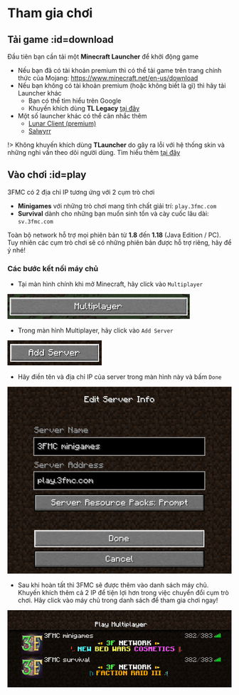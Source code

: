 # Tham gia chơi

## Tải game :id=download

Đầu tiên bạn cần tải một **Minecraft Launcher** để khởi động game

- Nếu bạn đã có tài khoản premium thì có thể tải game trên trang chính thức của Mojang: https://www.minecraft.net/en-us/download
- Nếu bạn không có tài khoản premium (hoặc không biết là gì) thì hãy tải Launcher khác
    - Bạn có thể tìm hiểu trên Google
    - Khuyến khích dùng **TL Legacy** [tại đây](https://vk.com/page-26018968_49701456)
- Một số launcher khác có thể cân nhắc thêm
  - [Lunar Client (premium)](https://www.lunarclient.com/)
  - [Salwyrr](https://www.salwyrr.com/)

!> Không khuyến khích dùng **TLauncher** do gây ra lỗi với hệ thống skin và những nghi vấn theo dõi người dùng. Tìm hiểu thêm [tại đây](https://www.reddit.com/r/PiratedGames/comments/nay62e/which_are_the_best_minecraft_cracked_launchers/gxy9rr5/)

## Vào chơi :id=play

3FMC có 2 địa chỉ IP tương ứng với 2 cụm trò chơi
- **Minigames** với những trò chơi mang tính chất giải trí: `play.3fmc.com`
- **Survival** dành cho những bạn muốn sinh tồn và cày cuốc lâu dài: `sv.3fmc.com`

Toàn bộ network hỗ trợ mọi phiên bản từ **1.8** đến **1.18** (Java Edition / PC).  
Tuy nhiên các cụm trò chơi sẽ có những phiên bản được hỗ trợ riêng, hãy để ý nhé!

### Các bước kết nối máy chủ
- Tại màn hình chính khi mở Minecraft, hãy click vào `Multiplayer`

![Multiplayer](_media/play1.png)

- Trong màn hình Multiplayer, hãy click vào `Add Server`

![Add Server](_media/play2.png)

- Hãy điền tên và địa chỉ IP của server trong màn hình này và bấm `Done`

![Điền thông tin](_media/play3.png)

- Sau khi hoàn tất thì 3FMC sẽ được thêm vào danh sách máy chủ. Khuyến khích thêm cả 2 IP để tiện lợi hơn trong việc chuyển đổi cụm trò chơi. Hãy click vào máy chủ trong danh sách để tham gia chơi ngay!

![Vào chơi](_media/play4.png)